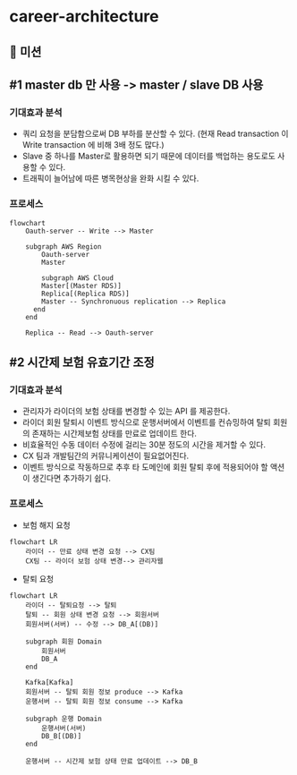 # career-architecture
## 🚀 미션

## #1 master db 만 사용 -> master / slave DB 사용

### 기대효과 분석
- 쿼리 요청을 분담함으로써 DB 부하를 분산할 수 있다. (현재 Read transaction 이 Write transaction 에 비해 3배 정도 많다.)
- Slave 중 하나를 Master로 활용하면 되기 때문에 데이터를 백업하는 용도로도 사용할 수 있다.
- 트래픽이 늘어남에 따른 병목현상을 완화 시킬 수 있다.

### 프로세스
```mermaid
flowchart 
	Oauth-server -- Write --> Master

	subgraph AWS Region
		Oauth-server
		Master
		
		subgraph AWS Cloud
		Master[(Master RDS)]
		Replica[(Replica RDS)]
		Master -- Synchronuous replication --> Replica
	  end
	end

    Replica -- Read --> Oauth-server
```

## #2 시간제 보험 유효기간 조정

### 기대효과 분석
- 관리자가 라이더의 보험 상태를 변경할 수 있는 API 를 제공한다.
- 라이더 회원 탈퇴시 이벤트 방식으로 운행서버에서 이벤트를 컨슈밍하여 탈퇴 회원의 존재하는 시간제보험 상태를 만료로 업데이트 한다. 
- 비효율적인 수동 데이터 수정에 걸리는 30분 정도의 시간을 제거할 수 있다.
- CX 팀과 개발팀간의 커뮤니케이션이 필요없어진다.
- 이벤트 방식으로 작동하므로 추후 타 도메인에 회원 탈퇴 후에 적용되어야 할 액션이 생긴다면 추가하기 쉽다.

### 프로세스
- 보험 해지 요청
```mermaid
flowchart LR
    라이더 -- 만료 상태 변경 요청 --> CX팀
	CX팀 -- 라이더 보험 상태 변경--> 관리자웹
```

- 탈퇴 요청
```mermaid
flowchart LR
    라이더 -- 탈퇴요청 --> 탈퇴
    탈퇴 -- 회원 상태 변경 요청 --> 회원서버 
    회원서버(서버) -- 수정 --> DB_A[(DB)]

    subgraph 회원 Domain
		회원서버
		DB_A
	end

    Kafka[Kafka]
    회원서버 -- 탈퇴 회원 정보 produce --> Kafka
    운행서버 -- 탈퇴 회원 정보 consume --> Kafka

    subgraph 운행 Domain
		운행서버(서버)
		DB_B[(DB)]
	end

    운행서버 -- 시간제 보험 상태 만료 업데이트 --> DB_B
```